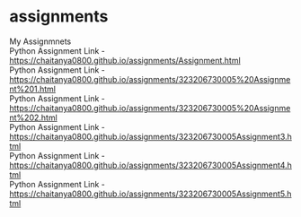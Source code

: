 # assignments
My Assignmnets\
Python Assignment Link - https://chaitanya0800.github.io/assignments/Assignment.html \
Python Assignment Link - https://chaitanya0800.github.io/assignments/323206730005%20Assignment%201.html \
Python Assignment Link - https://chaitanya0800.github.io/assignments/323206730005%20Assignment%202.html \
Python Assignment Link - https://chaitanya0800.github.io/assignments/323206730005Assignment3.html \
Python Assignment Link - https://chaitanya0800.github.io/assignments/323206730005Assignment4.html \
Python Assignment Link - https://chaitanya0800.github.io/assignments/323206730005Assignment5.html



